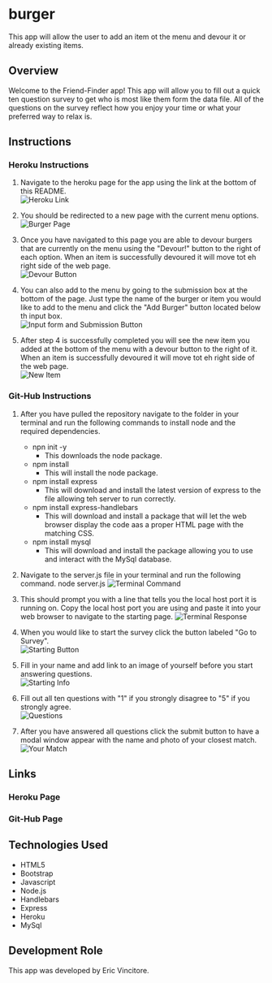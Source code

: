 # burger

This app will allow the user to add an item ot the menu and devour it or already existing items.

## Overview

Welcome to the Friend-Finder app! This app will allow you to fill out a quick ten question survey to get who is most like them form the data file. All of the questions on the survey reflect how you enjoy your time or what your preferred way to relax is.

## Instructions

### Heroku Instructions

1. Navigate to the heroku page for the app using the link at the bottom of this README.    
![Heroku Link]()

2. You should be redirected to a new page with the current menu options.  
![Burger Page]()

3. Once you have navigated to this page you are able to devour burgers that are currently on the menu using the "Devour!" button to the right of each option. When an item is successfully devoured it will move tot eh right side of the web page.  
![Devour Button]()

4. You can also add to the menu by going to the submission box at the bottom of the page. Just type the name of the burger or item you would like to add to the menu and click the "Add Burger" button located below th input box.  
![Input form and Submission Button]()

5. After step 4 is successfully completed you will see the new item you added at the bottom of the menu with a devour button to the right of it. When an item is successfully devoured it will move tot eh right side of the web page.  
![New Item]()

### Git-Hub Instructions

1. After you have pulled the repository navigate to the folder in your terminal and run the following commands to install node and the required dependencies.
    * npn init -y
        * This downloads the node package.
    * npm install 
        * This will install the node package.
    * npm install express
        * This will download and install the latest version of express to the file allowing teh server to run correctly.
    * npm install express-handlebars
        * This will download and install a package that will let the web browser display the code aas a proper HTML page with the matching CSS.
    * npm install mysql
        * This will download and install the package allowing you to use and interact with the MySql database.

2. Navigate to the server.js file in your terminal and run the following command.
    node server.js
![Terminal Command]()

3. This should prompt you with a line that tells you the local host port it is running on. Copy the local host port you are using and paste it into your web browser to navigate to the starting page.
![Terminal Response]()

4. When you would like to start the survey click the button labeled "Go to Survey".  
![Starting Button](images/surveybutton.png)

5. Fill in your name and add link to an image of yourself before you start answering questions.  
![Starting Info](images/startinginfo.png)

6. Fill out all ten questions with "1" if you strongly disagree to "5" if you strongly agree.  
![Questions](images/question.png)

7. After you have answered all questions click the submit button to have a modal window appear with the name and photo of your closest match.  
![Your Match](images/yourmatch.png)

## Links

### Heroku Page



### Git-Hub Page



## Technologies Used

* HTML5
* Bootstrap
* Javascript
* Node.js
* Handlebars
* Express
* Heroku
* MySql


## Development Role

This app was developed by Eric Vincitore.